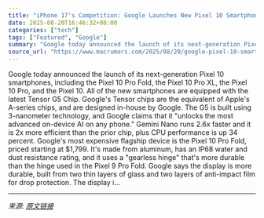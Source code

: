 ```yaml
---
title: "iPhone 17's Competition: Google Launches New Pixel 10 Smartphones"
date: 2025-08-20T16:46:32+08:00
categories: ["tech"]
tags: ["Featured", "Google"]
summary: "Google today announced the launch of its next-generation Pixel 10 smartphones, including the Pixel 10 Pro Fold, the Pixel 10 Pro XL, the Pixel 10 Pro, and the Pixel 10. All of the new smartphones are "
source_url: "https://www.macrumors.com/2025/08/20/google-pixel-10-smartphones/"
---
```


Google today announced the launch of its next-generation Pixel 10 smartphones, including the Pixel 10 Pro Fold, the Pixel 10 Pro XL, the Pixel 10 Pro, and the Pixel 10. All of the new smartphones are equipped with the latest Tensor G5 Chip. Google's Tensor chips are the equivalent of Apple's A-series chips, and are designed in-house by Google. The G5 is built using 3-nanometer technology, and Google claims that it "unlocks the most advanced on-device AI on any phone." Gemini Nano runs 2.6x faster and it is 2x more efficient than the prior chip, plus CPU performance is up 34 percent. Google's most expensive flagship device is the Pixel 10 Pro Fold, priced starting at &#36;1,799. It's made from aluminum, has an IP68 water and dust resistance rating, and it uses a "gearless hinge" that's more durable than the hinge used in the Pixel 9 Pro Fold. Google says the display is more durable, built from two thin layers of glass and two layers of anti-impact film for drop protection. The display i...

---

*来源: [原文链接](https://www.macrumors.com/2025/08/20/google-pixel-10-smartphones/)*
